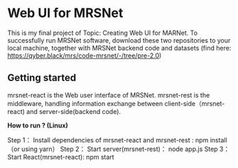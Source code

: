 # Web UI for MRSNet

This is my final project of Topic: Creating Web UI for MARNet.
To successfully run MRSNet software, download these two repositories to your local machine, together with MRSNet backend code and datasets (find here: https://qyber.black/mrs/code-mrsnet/-/tree/pre-2.0)


## Getting started

mrsnet-react is the Web user interface of MRSNet.
mrsnet-rest is the middleware, handling information exchange between client-side（mrsnet-react) and server-side(backend code).

**How to run ? (Linux)**

Step 1： Install dependencies of mrsnet-react and mrsnet-rest : npm install  （or using yarn）
Step 2： Start server(mrsnet-rest)： node app.js
Step 3： Start React(mrsnet-react): npm start
